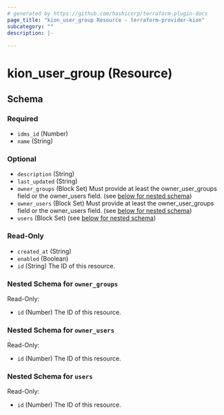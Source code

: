 ```yaml
---
# generated by https://github.com/hashicorp/terraform-plugin-docs
page_title: "kion_user_group Resource - terraform-provider-kion"
subcategory: ""
description: |-
  
---
```


# kion_user_group (Resource)





<!-- schema generated by tfplugindocs -->
## Schema

### Required

- `idms_id` (Number)
- `name` (String)

### Optional

- `description` (String)
- `last_updated` (String)
- `owner_groups` (Block Set) Must provide at least the owner_user_groups field or the owner_users field. (see [below for nested schema](#nestedblock--owner_groups))
- `owner_users` (Block Set) Must provide at least the owner_user_groups field or the owner_users field. (see [below for nested schema](#nestedblock--owner_users))
- `users` (Block Set) (see [below for nested schema](#nestedblock--users))

### Read-Only

- `created_at` (String)
- `enabled` (Boolean)
- `id` (String) The ID of this resource.

<a id="nestedblock--owner_groups"></a>
### Nested Schema for `owner_groups`

Read-Only:

- `id` (Number) The ID of this resource.


<a id="nestedblock--owner_users"></a>
### Nested Schema for `owner_users`

Read-Only:

- `id` (Number) The ID of this resource.


<a id="nestedblock--users"></a>
### Nested Schema for `users`

Read-Only:

- `id` (Number) The ID of this resource.



